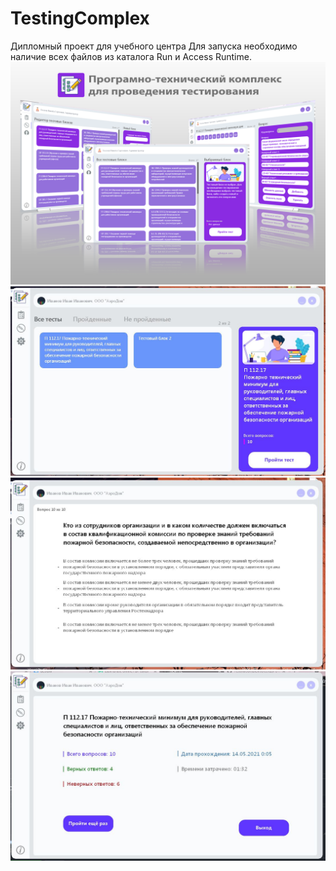 # TestingComplex
Дипломный проект для учебного центра
Для запуска необходимо наличие всех файлов из каталога Run и Access Runtime.
![alt text](https://github.com/qlulp/TestingComplex/blob/main/ssyyaapvrp.png?raw=true)
![alt text](https://github.com/qlulp/TestingComplex/blob/main/screen1.JPG?raw=true)
![alt text](https://github.com/qlulp/TestingComplex/blob/main/screen2.JPG?raw=true)
![alt text](https://github.com/qlulp/TestingComplex/blob/main/screen3.JPG?raw=true)
